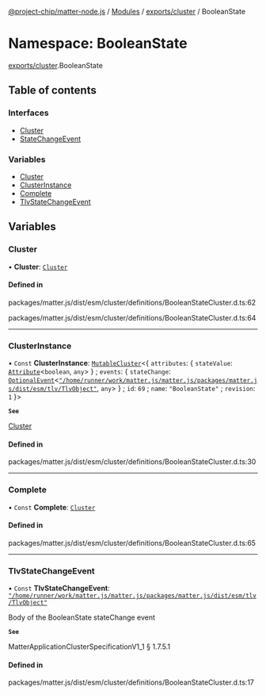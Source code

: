 [@project-chip/matter-node.js](../README.md) / [Modules](../modules.md) / [exports/cluster](exports_cluster.md) / BooleanState

# Namespace: BooleanState

[exports/cluster](exports_cluster.md).BooleanState

## Table of contents

### Interfaces

- [Cluster](../interfaces/exports_cluster.BooleanState.Cluster.md)
- [StateChangeEvent](../interfaces/exports_cluster.BooleanState.StateChangeEvent.md)

### Variables

- [Cluster](exports_cluster.BooleanState.md#cluster)
- [ClusterInstance](exports_cluster.BooleanState.md#clusterinstance)
- [Complete](exports_cluster.BooleanState.md#complete)
- [TlvStateChangeEvent](exports_cluster.BooleanState.md#tlvstatechangeevent)

## Variables

### Cluster

• **Cluster**: [`Cluster`](../interfaces/exports_cluster.BooleanState.Cluster.md)

#### Defined in

packages/matter.js/dist/esm/cluster/definitions/BooleanStateCluster.d.ts:62

packages/matter.js/dist/esm/cluster/definitions/BooleanStateCluster.d.ts:64

___

### ClusterInstance

• `Const` **ClusterInstance**: [`MutableCluster`](../interfaces/exports_cluster.MutableCluster-1.md)\<\{ `attributes`: \{ `stateValue`: [`Attribute`](../interfaces/exports_cluster.Attribute.md)\<`boolean`, `any`\>  } ; `events`: \{ `stateChange`: [`OptionalEvent`](../interfaces/exports_cluster.OptionalEvent.md)\<[`"/home/runner/work/matter.js/matter.js/packages/matter.js/dist/esm/tlv/TlvObject"`](exports_session._internal_.__home_runner_work_matter_js_matter_js_packages_matter_js_dist_esm_tlv_TlvObject_.md), `any`\>  } ; `id`: ``69`` ; `name`: ``"BooleanState"`` ; `revision`: ``1``  }\>

**`See`**

[Cluster](exports_cluster.BooleanState.md#cluster)

#### Defined in

packages/matter.js/dist/esm/cluster/definitions/BooleanStateCluster.d.ts:30

___

### Complete

• `Const` **Complete**: [`Cluster`](../interfaces/exports_cluster.BooleanState.Cluster.md)

#### Defined in

packages/matter.js/dist/esm/cluster/definitions/BooleanStateCluster.d.ts:65

___

### TlvStateChangeEvent

• `Const` **TlvStateChangeEvent**: [`"/home/runner/work/matter.js/matter.js/packages/matter.js/dist/esm/tlv/TlvObject"`](exports_session._internal_.__home_runner_work_matter_js_matter_js_packages_matter_js_dist_esm_tlv_TlvObject_.md)

Body of the BooleanState stateChange event

**`See`**

MatterApplicationClusterSpecificationV1_1 § 1.7.5.1

#### Defined in

packages/matter.js/dist/esm/cluster/definitions/BooleanStateCluster.d.ts:17
